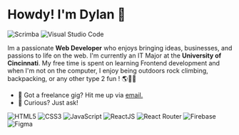 # Howdy! I'm Dylan 🦦

![Scrimba](https://img.shields.io/badge/scrimba-000000?style=flat&logo=scrimba&logoColor=white)
![Visual Studio Code](https://img.shields.io/badge/Visual%20Studio%20Code-000000.svg?style=flat&logo=visual-studio-code&logoColor=white)
<div class="github-introduction">

Im a passionate **Web Developer** who enjoys bringing ideas, businesses, and passions to life on the web. I'm currently an IT Major at the **University of Cincinnati**. My free time is spent on learning Frontend development and when I'm not on the computer, I enjoy being outdoors rock climbing, backpacking, or any other type 2 fun ! 🌎🌊🌲

</div>

- 💼 Got a freelance gig? Hit me up via <a href="mailto:mullardt@mail.uc.edu">email.</a>
- 💬 Curious? Just ask!

<div class="badges-intro">

![HTML5](https://img.shields.io/badge/-HTML5-000000?style=flat&logo=html5&logoColor=#E34F26)
![CSS3](https://img.shields.io/badge/-CSS3-000000?style=flat&logo=css3&logoColor=#1572B6)
![JavaScript](https://img.shields.io/badge/-JavaScript-000000?style=flat&logo=javascript&logoColor=#F7DF1E)
![ReactJS](https://img.shields.io/badge/-ReactJS-000000?style=flat&logo=react&logoColor=white&style=for-the-badge)
![React Router](https://img.shields.io/badge/React_Router-000000?style=flat&logo=react-router&logoColor=white)
![Firebase](https://img.shields.io/badge/-Firebase-000000?style=flat&logo=firebase&logoColor=#FFCA28)
![Figma](https://img.shields.io/badge/figma-000000?style=flat&logo=Figma&logoColor=white)
<!--
![TypeScript](https://img.shields.io/badge/-TypeScript-000000?style=flat&logo=typescript&logoColor=#3178C6)
![Angular](https://img.shields.io/badge/-Angular-000000?style=flat&logo=angular&logoColor=#DD0031)
![PHP](https://img.shields.io/badge/-PHP-000000?style=flat&logo=php&logoColor=#777BB4)
![WordPress](https://img.shields.io/badge/-WordPress-000000?style=flat&logo=wordpress&logoColor=#21759B)
![Sass](https://img.shields.io/badge/-Sass-000000?style=flat&logo=sass&logoColor=#CC6699)
![Bootstrap](https://img.shields.io/badge/-Bootstrap-000000?style=flat&logo=bootstrap&logoColor=#7952B3)
-->
</div>

<!--
**dylanmullarkey/dylanmullarkey** is a ✨ _special_ ✨ repository because its `README.md` (this file) appears on your GitHub profile.

Here are some ideas to get you started:

- 🔭 I’m currently working on ...
- 🌱 I’m currently learning ...
- 👯 I’m looking to collaborate on ...
- 🤔 I’m looking for help with ...
- 💬 Ask me about ...
- 📫 How to reach me: ...
- 😄 Pronouns: ...
- ⚡ Fun fact: ...
-->
